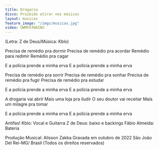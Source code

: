 ```yaml
---
title: Drogaria
disco: Proibido atirar nos músicos
layout: musicas
feature_image: "/imgs/musicas.jpg"
video: UWMV5fWAI8U
---
```

(Letra: Z de Deus/Música: Kblo)

Precisa de remédio pra dormir
Precisa de remédio pra acordar
Remédio para redimir
Remédio pra cagar

E a polícia prende a minha erva
E a polícia prende a minha erva

Precisa de remédio pra sorrir
Precisa de remédio pra sonhar
Precisa de remédio pra fugir
Precisa de remédio pra estudar

E a polícia prende a minha erva
E a polícia prende a minha erva

A drogaria vai abrir
Mais uma loja pra iludir
O seu doutor vai receitar
Mais um milagre pra tomar

E a polícia prende a minha erva
E a polícia prende a minha erva

Antifas!
Kblo: Vocal e Guitarra
Z de Deus: baixo e backings
Fábio Almeida: Bateria

Produção Musical: Alisson Zakka
Gravada em outubro de 2022
São João Del Rei-MG/ Brasil
(Todos os direitos reservados)
